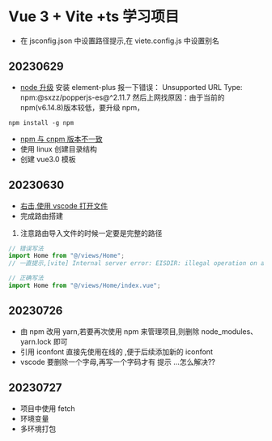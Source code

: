# Vue 3 + Vite +ts 学习项目

- 在 jsconfig.json 中设置路径提示,在 viete.config.js 中设置别名

## 20230629

- [node 升级](https://blog.csdn.net/m0_56745001/article/details/129381751)
  安装 element-plus 报一下错误： Unsupported URL Type: npm:@sxzz/popperjs-es@^2.11.7
  然后上网找原因：由于当前的 npm(v6.14.8)版本较低，要升级 npm，

```
npm install -g npm
```

- [npm 与 cnpm 版本不一致](https://blog.csdn.net/weixin_43221910/article/details/124892665)
- 使用 linux 创建目录结构
- 创建 vue3.0 模板

## 20230630

- [右击,使用 vscode 打开文件](https://blog.csdn.net/kinghzking/article/details/126185822)
- 完成路由搭建

1. 注意路由导入文件的时候一定要是完整的路径

```js
// 错误写法
import Home from "@/views/Home";
// 一直提示,[vite] Internal server error: EISDIR: illegal operation on a directory, read

// 正确写法
import Home from "@/views/Home/index.vue";
```

## 20230726

- 由 npm 改用 yarn,若要再次使用 npm 来管理项目,则删除 node_modules、yarn.lock 即可
- 引用 iconfont 直接先使用在线的 ,便于后续添加新的 iconfont
- vscode 要删除一个字母,再写一个字码才有 提示 ...怎么解决??

## 20230727

- 项目中使用 fetch
- 环境变量
- 多环境打包
